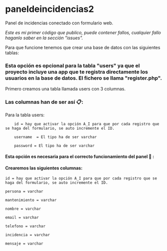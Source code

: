 # paneldeincidencias2
Panel de incidencias conectado con formulario web.

_Este es mi primer código que publico, puede contener fallos, cualquier fallo haganlo saber en la sección "issues"._

Para que funcione tenemos que crear una base de datos con las siguientes tablas:


### Esta opción  es opcional para la tabla "users" ya que el proyecto incluye una app que te registra directamente los usuarios en la base de datos. El fichero se llama "register.php".


		
Primero creamos una  tabla llamada users con 3 columnas.

### Las columnas han de ser así 📋:

Para la tabla users:


		id = hay que activar la opción A_I para que por cada registro que se haga del formulario, se auto incremente el ID.

		username  = El tipo ha de ser varchar 

		password = El tipo ha de ser varchar
		
		
#### Esta opción es necesaria para el correcto funcionamiento del panel 🔧 :

#### Crearemos las siguientes columnas: 

	id = hay que activar la opción A_I para que por cada registro que se haga del formulario, se auto incremente el ID.

	persona = varchar

	mantenimiento = varchar

	nombre = varchar

	email = varchar

	telefono = varchar

	incidencia = varchar

	mensaje = varchar


